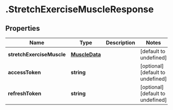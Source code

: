 # .StretchExerciseMuscleResponse

## Properties

Name | Type | Description | Notes
------------ | ------------- | ------------- | -------------
**stretchExerciseMuscle** | [**MuscleData**](MuscleData.md) |  | [default to undefined]
**accessToken** | **string** |  | [optional] [default to undefined]
**refreshToken** | **string** |  | [optional] [default to undefined]

